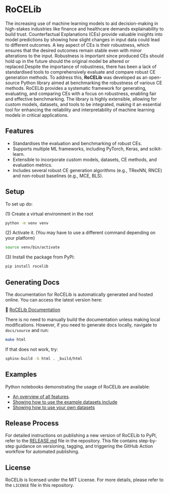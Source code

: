 # RoCELib

The increasing use of machine learning models to aid decision-making in high-stakes industries like finance and
healthcare demands explainability to build trust. Counterfactual Explanations (CEs) provide valuable insights into model
predictions by showing how slight changes in input data could lead to different outcomes. A key aspect of CEs is their
robustness, which ensures that the desired outcomes remain stable even with minor alterations to the input. Robustness
is important since produced CEs should hold up in the future should the original model be altered or replaced.Despite
the importance of robustness, there has been a lack of standardised tools to comprehensively evaluate and compare robust
CE generation methods. To address this, **RoCELib** was developed as an open-source Python library aimed at benchmarking
the robustness of various CE methods. RoCELib provides a systematic framework for generating, evaluating, and comparing
CEs with a focus on robustness, enabling fair and effective benchmarking. The library is highly extensible, allowing for
custom models, datasets, and tools to be integrated, making it an essential tool for enhancing the reliability and
interpretability of machine learning models in critical applications.

## Features

- Standardises the evaluation and benchmarking of robust CEs.
- Supports multiple ML frameworks, including PyTorch, Keras, and scikit-learn.
- Extensible to incorporate custom models, datasets, CE methods, and evaluation metrics.
- Includes several robust CE generation algorithms (e.g., TRexNN, RNCE) and non-robust baselines (e.g., MCE, BLS).

## Setup

To set up do:

(1) Create a virtual environment in the root

```bash
python -m venv venv
```

(2) Activate it. (You may have to use a different command depending on your platform)

```bash
source venv/bin/activate
```

(3) Install the package from PyPi:

```bash
pip install rocelib
```

## Generating Docs

The documentation for RoCELib is automatically generated and hosted online. You can access the latest version here:

🔗 [RoCELib Documentation](https://jstadl.github.io/RoCELib/rocelib.html)

There is no need to manually build the documentation unless making local modifications. However, if you need to generate docs locally, navigate to `docs/source` and run:

```bash
make html
```

If that does not work, try:

```bash
sphinx-build -b html . _build/html
```

## Examples

Python notebooks demonstrating the usage of RoCELib are
available:
   - [An overview of all features](https://colab.research.google.com/github/JStadl/RoCELib/blob/main/examples/Tasks.ipynb).
   - [Showing how to use the example datasets include](https://colab.research.google.com/github/JStadl/RoCELib/blob/main/examples/ExampleDatasets.ipynb)
   - [Showing how to use your own datasets](https://colab.research.google.com/github/JStadl/RoCELib/blob/main/examples/CustomDatasets.ipynb)


## Release Process

For detailed instructions on publishing a new version of RoCELib to PyPI, refer to the [RELEASE.md](RELEASE.md) file in the repository. This file contains step-by-step guidance on versioning, tagging, and triggering the GitHub Action workflow for automated publishing.

## License

RoCELib is licensed under the MIT License. For more details, please refer to the `LICENSE` file in this repository.
